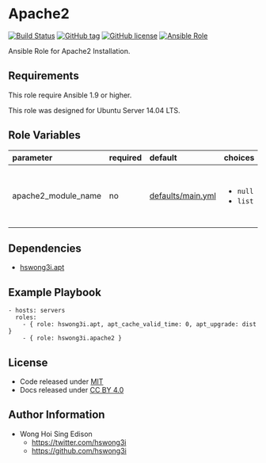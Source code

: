 Apache2
=======

[![Build Status](https://travis-ci.org/pantarei/ansible-role-apache2.svg?branch=master)](https://travis-ci.org/pantarei/ansible-role-apache2)
[![GitHub tag](https://img.shields.io/github/tag/pantarei/ansible-role-apache2.svg)](https://github.com/pantarei/ansible-role-apache2)
[![GitHub license](https://img.shields.io/github/license/pantarei/ansible-role-apache2.svg)](https://github.com/pantarei/ansible-role-apache2/blob/master/LICENSE)
[![Ansible Role](https://img.shields.io/ansible/role/5972.svg)](https://galaxy.ansible.com/detail#/role/5972)

Ansible Role for Apache2 Installation.

Requirements
------------

This role require Ansible 1.9 or higher.

This role was designed for Ubuntu Server 14.04 LTS.

Role Variables
--------------

<table>
<colgroup>
<col width="20%" />
<col width="20%" />
<col width="20%" />
<col width="20%" />
<col width="20%" />
</colgroup>
<thead>
<tr class="header">
<th align="left">parameter</th>
<th align="left">required</th>
<th align="left">default</th>
<th align="left">choices</th>
<th align="left">comments</th>
</tr>
</thead>
<tbody>
<tr class="odd">
<td align="left">apache2_module_name</td>
<td align="left">no</td>
<td align="left"><a href="https://github.com/pantarei/ansible-role-apache2/blob/master/defaults/main.yml">defaults/main.yml</a></td>
<td align="left"><ul>
<li><code>null</code></li>
<li><code>list</code></li>
</ul></td>
<td align="left">Skip enable module if <code>null</code>, or pass <code>list</code> as <code>name</code> to <a href="http://docs.ansible.com/ansible/apache2_module_module.html">apache2_module module</a>.</td>
</tr>
</tbody>
</table>

Dependencies
------------

-   [hswong3i.apt](https://galaxy.ansible.com/detail#/role/5970)

Example Playbook
----------------

    - hosts: servers
      roles:
        - { role: hswong3i.apt, apt_cache_valid_time: 0, apt_upgrade: dist }
        - { role: hswong3i.apache2 }

License
-------

-   Code released under [MIT](https://github.com/hswong3i/ansible-role-apache2/blob/master/LICENSE)
-   Docs released under [CC BY 4.0](http://creativecommons.org/licenses/by/4.0/)

Author Information
------------------

-   Wong Hoi Sing Edison
    -   <https://twitter.com/hswong3i>
    -   <https://github.com/hswong3i>


